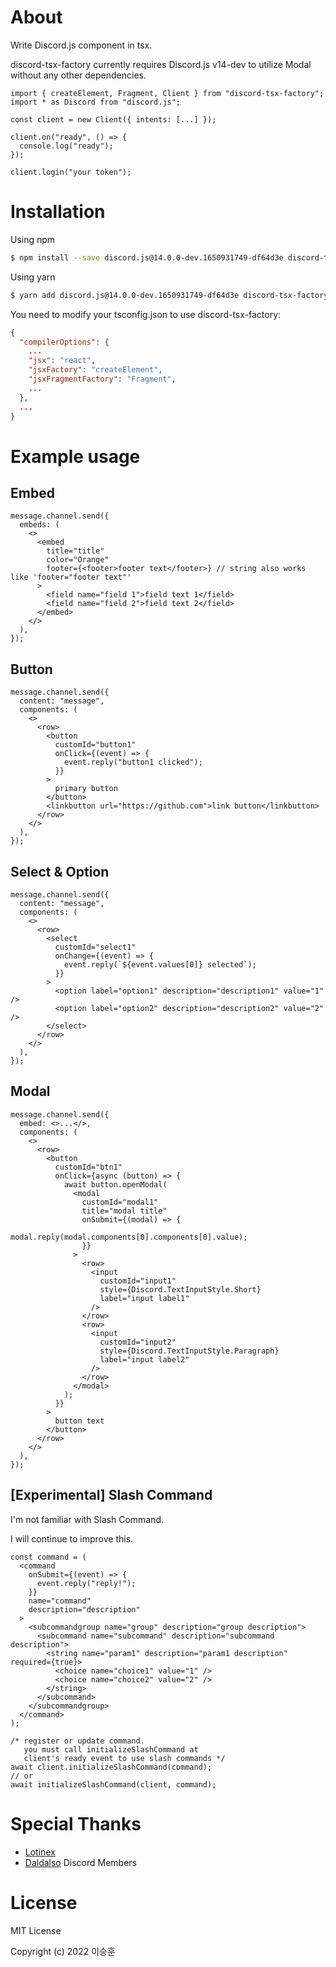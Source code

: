 # About

Write Discord.js component in tsx.

discord-tsx-factory currently requires Discord.js v14-dev to utilize Modal without any other dependencies.

```tsx
import { createElement, Fragment, Client } from "discord-tsx-factory";
import * as Discord from "discord.js";

const client = new Client({ intents: [...] });

client.on("ready", () => {
  console.log("ready");
});

client.login("your token");
```

# Installation

Using npm

```bash
$ npm install --save discord.js@14.0.0-dev.1650931749-df64d3e discord-tsx-factory
```

Using yarn

```bash
$ yarn add discord.js@14.0.0-dev.1650931749-df64d3e discord-tsx-factory
```

You need to modify your tsconfig.json to use discord-tsx-factory:

```json
{
  "compilerOptions": {
    ...
    "jsx": "react",
    "jsxFactory": "createElement",
    "jsxFragmentFactory": "Fragment",
    ...
  },
  ...
}
```

# Example usage

## Embed

```tsx
message.channel.send({
  embeds: (
    <>
      <embed
        title="title"
        color="Orange"
        footer={<footer>footer text</footer>} // string also works like 'footer="footer text"'
      >
        <field name="field 1">field text 1</field>
        <field name="field 2">field text 2</field>
      </embed>
    </>
  ),
});
```

## Button

```tsx
message.channel.send({
  content: "message",
  components: (
    <>
      <row>
        <button
          customId="button1"
          onClick={(event) => {
            event.reply("button1 clicked");
          }}
        >
          primary button
        </button>
        <linkbutton url="https://github.com">link button</linkbutton>
      </row>
    </>
  ),
});
```

## Select & Option

```tsx
message.channel.send({
  content: "message",
  components: (
    <>
      <row>
        <select
          customId="select1"
          onChange={(event) => {
            event.reply(`${event.values[0]} selected`);
          }}
        >
          <option label="option1" description="description1" value="1" />
          <option label="option2" description="description2" value="2" />
        </select>
      </row>
    </>
  ),
});
```

## Modal

```tsx
message.channel.send({
  embed: <>...</>,
  components: (
    <>
      <row>
        <button
          customId="btn1"
          onClick={async (button) => {
            await button.openModal(
              <modal
                customId="modal1"
                title="modal title"
                onSubmit={(modal) => {
                  modal.reply(modal.components[0].components[0].value);
                }}
              >
                <row>
                  <input
                    customId="input1"
                    style={Discord.TextInputStyle.Short}
                    label="input label1"
                  />
                </row>
                <row>
                  <input
                    customId="input2"
                    style={Discord.TextInputStyle.Paragraph}
                    label="input label2"
                  />
                </row>
              </modal>
            );
          }}
        >
          button text
        </button>
      </row>
    </>
  ),
});
```

## [Experimental] Slash Command

I'm not familiar with Slash Command.

I will continue to improve this.

```tsx
const command = (
  <command
    onSubmit={(event) => {
      event.reply("reply!");
    }}
    name="command"
    description="description"
  >
    <subcommandgroup name="group" description="group description">
      <subcommand name="subcommand" description="subcommand description">
        <string name="param1" description="param1 description" required={true}>
          <choice name="choice1" value="1" />
          <choice name="choice2" value="2" />
        </string>
      </subcommand>
    </subcommandgroup>
  </command>
);

/* register or update command.
   you must call initializeSlashCommand at
   client's ready event to use slash commands */
await client.initializeSlashCommand(command);
// or
await initializeSlashCommand(client, command);
```

# Special Thanks

- [Lotinex](https://github.com/Lotinex)
- [Daldalso](https://discord.com/invite/F6Epqzyf) Discord Members

# License

MIT License

Copyright (c) 2022 이승훈
